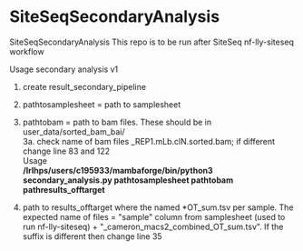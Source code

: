 # SiteSeqSecondaryAnalysis
SiteSeqSecondaryAnalysis
This repo is to be run after SiteSeq nf-lly-siteseq workflow

Usage
secondary analysis v1 
1. create result_secondary_pipeline
2. pathtosamplesheet = path to samplesheet
3. pathtobam = path to bam files. These should be in user_data/sorted_bam_bai/<br />
3a. check name of bam files _REP1.mLb.clN.sorted.bam; if different change line 83 and 122<br />
Usage<br />
**/lrlhps/users/c195933/mambaforge/bin/python3 secondary_analysis.py pathtosamplesheet pathtobam pathresults_offtarget**


5. path to results_offtarget where the named *OT_sum.tsv per sample. The expected name of files = "sample" column from samplesheet (used to run nf-lly-siteseq) + "_cameron_macs2_combined_OT_sum.tsv". If the suffix is different then 
change line 35

